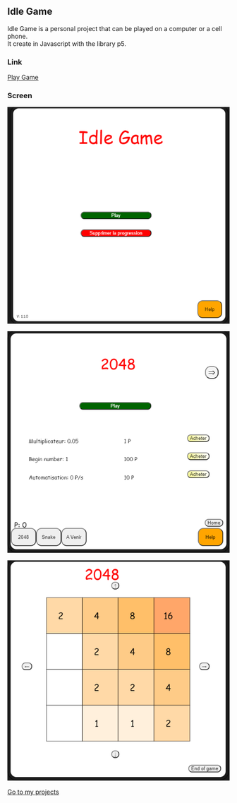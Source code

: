 ## Idle Game

Idle Game is a personal project that can be played on a computer or a cell phone.  
It create in Javascript with the library p5.

### Link

[Play Game](https://editor.p5js.org/lucasguerrero741/full/P52O7TAxM)

### Screen

![Screen Main Menu](Images/MainIdleGame.png?raw=true "Main Menu")

![Screen Menu 2048](Images/2048Main.png?raw=true "Menu 2048")

![Screen 2048](Images/Game2048.png?raw=true "2048")

[Go to my projects](https://lucas-guerrero.github.io)
